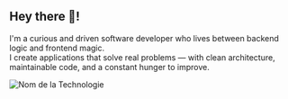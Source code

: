 ## Hey there 👋! 
I'm a curious and driven software developer who lives between backend logic and frontend magic.  
I create applications that solve real problems — with clean architecture, maintainable code, and a constant hunger to improve.  


![Nom de la Technologie](https://imgur.com/hTwRNlp)

